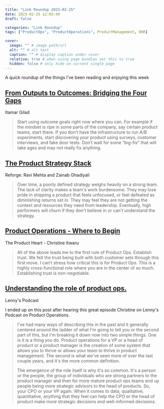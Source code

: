```yaml
---
title: "Link Roundup 2023-02-25"
date: 2023-02-25 12:03:49
draft: false

categories: "Link Roundup"
tags: ["ProductOps", "ProductOperations", ProductManagement, OKR]

cover:
  image: "" # image path/url
  alt: "" # alt text
  caption: "" # display caption under cover
  relative: true # when using page bundles set this to true
  hidden: false # only hide on current single page
---
```


A quick roundup of the things I've been reading and enjoying this week

## [From Outputs to Outcomes: Bridging the Four Gaps](https://itamargilad.com/outputs-to-outcomes/)
Itamar Gilad

> Start using outcome goals right now where you can. For example if the mindset is ripe in some parts of the company, say certain product teams, start there. If you don’t have the infrastructure to run A/B experiments, start discovering your product using surveys, customer interviews, and fake door tests. Don’t wait for some “big-fix” that will take ages and may not really fix anything.  

## [The Product Strategy Stack](https://www.reforge.com/blog/the-product-strategy-stack)
Reforge: Ravi Mehta and Zainab Ghadiyali

> Over time, a poorly defined strategy weighs heavily on a strong team. The lack of clarity makes a team's work burdensome. They may lose pride in shipping a product that feels unfocused, or feel defeated as diminishing returns set in. They may feel they are not getting the context and resources they need from leadership. Eventually, high performers will churn if they don't believe in or can't understand the strategy.

## [Product Operations - Where to Begin](https://theproductheart.com/p/product-operations-where-to-begin)
The Product Heart - Christine Itwaru

>  All of the above leads me to the first rule of Product Ops. Establish trust. We felt the trust being built with both customer sets through this first move. I can’t stress how critical this is for Product Ops. This is a highly cross-functional role where you are in the center of so much. Establishing trust is non-negotiable. 

## [Understanding the role of product ops.](https://www.lennyspodcast.com/understanding-the-role-of-product-ops-christine-itwaru-pendo/)
Lenny's Podcast

I ended up on this post after hearing this great episode Christine on Lenny's Podcast on Product Operations.

> I've had many ways of describing this in the past and it generally centered around the ladder of what I'm going to tell you or the second part of this, but I'm breaking it down now into two simple things. One is it is a thing you do. Product operations for a VP or a head of product or a product manager is the creation of some system that allows you to thrive or allows your team to thrive in product management. The second is what we've seen more of over the last couple years, and it's the more common definition.
>
> The emergence of the role itself is why it's so common. It's a person or the people, the group of individuals who are strong partners to the product manager and then for more mature product ops teams end up people being more strategic advisors to the head of products. So, your CPO or your VP again. When it comes to data, qualitative, quantitative, anything that they feel can help the CPO or the head of product make more strategic decisions and well-informed decisions.